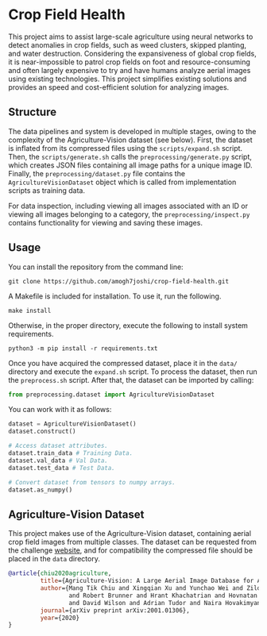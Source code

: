 # Crop Field Health

This project aims to assist large-scale agriculture using neural networks to detect anomalies in crop fields,
such as weed clusters, skipped planting, and water destruction. Considering the expansiveness of global crop fields,
it is near-impossible to patrol crop fields on foot and resource-consuming and often largely expensive to try and have 
humans analyze aerial images using existing technologies. This project simplifies existing solutions and provides an 
speed and cost-efficient solution for analyzing images.

## Structure 

The data pipelines and system is developed in multiple stages, owing to the complexity of the Agriculture-Vision dataset (see below).
First, the dataset is inflated from its compressed files using the `scripts/expand.sh` script. Then, the `scripts/generate.sh` calls the
`preprocessing/generate.py` script, which creates JSON files containing all image paths for a unique image ID. Finally, the `preprocessing/dataset.py`
file contains the `AgricultureVisionDataset` object which is called from implementation scripts as training data.

For data inspection, including viewing all images associated with an ID or viewing all images belonging to a category, the `preprocessing/inspect.py`
contains functionality for viewing and saving these images.

## Usage

You can install the repository from the command line:

```shell script
git clone https://github.com/amogh7joshi/crop-field-health.git
```

A Makefile is included for installation. To use it, run the following.

```shell script
make install
```

Otherwise, in the proper directory, execute the following to install system requirements.

```shell script
python3 -m pip install -r requirements.txt
```

Once you have acquired the compressed dataset, place it in the `data/` directory and execute the 
`expand.sh` script. To process the dataset, then run the `preprocess.sh` script. After that, the dataset can be 
imported by calling:

```python
from preprocessing.dataset import AgricultureVisionDataset
```

You can work with it as follows:

```python
dataset = AgricultureVisionDataset()
dataset.construct()

# Access dataset attributes.
dataset.train_data # Training Data.
dataset.val_data # Val Data.
dataset.test_data # Test Data.

# Convert dataset from tensors to numpy arrays.
dataset.as_numpy()
```

## Agriculture-Vision Dataset

This project makes use of the Agriculture-Vision dataset, containing aerial crop field images from multiple classes.
The dataset can be requested from the challenge [website](https://www.agriculture-vision.com/contact-us), and for compatibility
the compressed file should be placed in the `data` directory.

```bibtex
@article{chiu2020agriculture,
         title={Agriculture-Vision: A Large Aerial Image Database for Agricultural Pattern Analysis},
         author={Mang Tik Chiu and Xingqian Xu and Yunchao Wei and Zilong Huang and Alexander Schwing 
                 and Robert Brunner and Hrant Khachatrian and Hovnatan Karapetyan and Ivan Dozier and Greg Rose 
                 and David Wilson and Adrian Tudor and Naira Hovakimyan and Thomas S. Huang and Honghui Shi},
         journal={arXiv preprint arXiv:2001.01306},
         year={2020}
}
```


